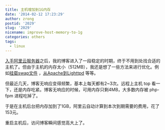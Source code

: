 ```yaml
---
title: 主机增加到1G内存
date: '2014-02-12 17:23:29'
author: zrong
postid: '2029'
slug: '2029'
nicename: improve-host-memory-to-1g
categories: others
tags:
  - linux
---
```


[入手阿里云服务器](http://blog.zengrong.net/post/1735.html)之后，我的博客进入了一段稳定的时期，终于不用到处找合适的主机了。但由于主机的内存太小（512MB），我还是想了一些方法来进行优化。例如[挂载swap文件](http://blog.zengrong.net/post/1763.html) ，[从Apache到Lighttpd](http://blog.zengrong.net/post/1786.html) 等等。

但最近几天，博客无响应变得频繁，基本上每天都有2\~3次。远程上主机 top 看一下，还是内存吃紧。博客无响应的时候，可用内存只剩4MB，大多数内存被 php-fpm 进程吃掉了。

于是在主机后台把内存加到了1GB，阿里云自动计算到本次到期需要的费用，花了153元。

重启主机后，访问博客瞬间感觉高大上了。

